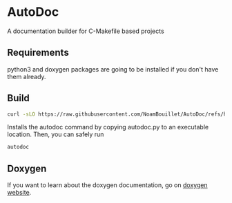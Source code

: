 # AutoDoc
A documentation builder for C-Makefile based projects

## Requirements
python3 and doxygen packages are going to be installed if you don't have them already.

## Build
```sh
curl -sLO https://raw.githubusercontent.com/NoamBouillet/AutoDoc/refs/head/main/installing.sh && bash install.sh
```
Installs the autodoc command by copying autodoc.py to an executable location.
Then, you can safely run
```sh
autodoc
```

## Doxygen
If you want to learn about the doxygen documentation, go on [doxygen website](https://www.doxygen.nl/manual/docblocks.html).

